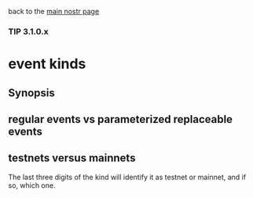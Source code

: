 back to the [main nostr page](https://github.com/wds4/tapestry-protocol/blob/main/tips/networking/nostr/README.md)

### TIP 3.1.0.x
event kinds
=====

## Synopsis

## regular events vs parameterized replaceable events

## testnets versus mainnets

The last three digits of the kind will identify it as testnet or mainnet, and if so, which one.
